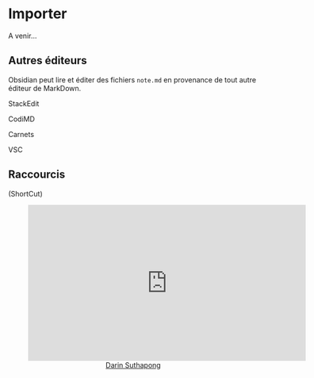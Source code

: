 # Importer

A venir...

## Autres éditeurs

Obsidian peut lire et éditer des fichiers `note.md` en provenance de tout autre éditeur de MarkDown. 

StackEdit

CodiMD

Carnets

VSC

## Raccourcis


(ShortCut)

<center><figure><iframe width="560" height="315" src="https://www.youtube.com/embed/ZD-P0lTkQMw" title="YouTube video player" frameborder="0" allow="accelerometer; autoplay; clipboard-write; encrypted-media; gyroscope; picture-in-picture" allowfullscreen></iframe><figcaption><a href="https://www.youtube.com/channel/UCdoxG0PYUF9GzTZN_nl42iA" target="_blank">Darin Suthapong</a></figcaption></figure></center>




